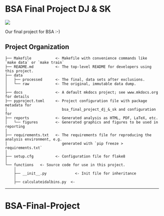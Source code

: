 # BSA Final Project DJ & SK

<a target="_blank" href="https://cookiecutter-data-science.drivendata.org/">
    <img src="https://img.shields.io/badge/CCDS-Project%20template-328F97?logo=cookiecutter" />
</a>

Our final project for BSA :-)

## Project Organization

```
├── Makefile           <- Makefile with convenience commands like `make data` or `make train`
├── README.md          <- The top-level README for developers using this project.
├── data
│   ├── processed      <- The final, data sets after exclusions.
│   └── raw            <- The original, immutable data dump.
│
├── docs               <- A default mkdocs project; see www.mkdocs.org for details
├── pyproject.toml     <- Project configuration file with package metadata for 
│                         bsa_final_project_dj_&_sk and configuration for 
├── reports            <- Generated analysis as HTML, PDF, LaTeX, etc.
│   └── figures        <- Generated graphics and figures to be used in reporting
│
├── requirements.txt   <- The requirements file for reproducing the analysis environment, e.g.
│                         generated with `pip freeze > requirements.txt`
│
├── setup.cfg          <- Configuration file for flake8
│
└── functions   <- Source code for use in this project.
    │
    ├── __init__.py             <- Init file for inheritance
    │
    ├── calculateidalbins.py  <- 
```

--------

# BSA-Final-Project
